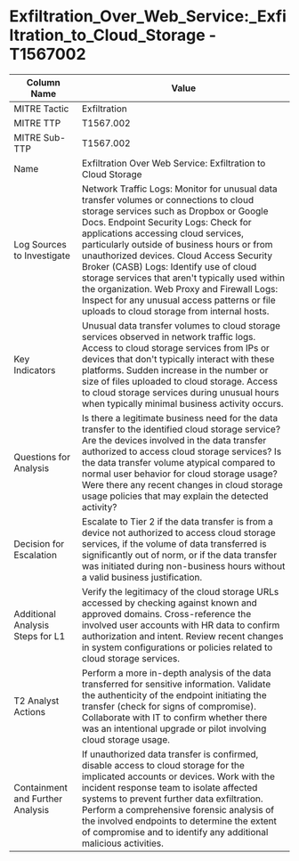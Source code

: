 # Exfiltration_Over_Web_Service:_Exfiltration_to_Cloud_Storage - T1567002

| Column Name | Value |
|-------------|-------|
| MITRE Tactic | Exfiltration |
| MITRE TTP | T1567.002 |
| MITRE Sub-TTP | T1567.002 |
| Name | Exfiltration Over Web Service: Exfiltration to Cloud Storage |
| Log Sources to Investigate | Network Traffic Logs: Monitor for unusual data transfer volumes or connections to cloud storage services such as Dropbox or Google Docs. Endpoint Security Logs: Check for applications accessing cloud services, particularly outside of business hours or from unauthorized devices. Cloud Access Security Broker (CASB) Logs: Identify use of cloud storage services that aren't typically used within the organization. Web Proxy and Firewall Logs: Inspect for any unusual access patterns or file uploads to cloud storage from internal hosts. |
| Key Indicators | Unusual data transfer volumes to cloud storage services observed in network traffic logs. Access to cloud storage services from IPs or devices that don't typically interact with these platforms. Sudden increase in the number or size of files uploaded to cloud storage. Access to cloud storage services during unusual hours when typically minimal business activity occurs. |
| Questions for Analysis | Is there a legitimate business need for the data transfer to the identified cloud storage service? Are the devices involved in the data transfer authorized to access cloud storage services? Is the data transfer volume atypical compared to normal user behavior for cloud storage usage? Were there any recent changes in cloud storage usage policies that may explain the detected activity? |
| Decision for Escalation | Escalate to Tier 2 if the data transfer is from a device not authorized to access cloud storage services, if the volume of data transferred is significantly out of norm, or if the data transfer was initiated during non-business hours without a valid business justification. |
| Additional Analysis Steps for L1 | Verify the legitimacy of the cloud storage URLs accessed by checking against known and approved domains. Cross-reference the involved user accounts with HR data to confirm authorization and intent. Review recent changes in system configurations or policies related to cloud storage services. |
| T2 Analyst Actions | Perform a more in-depth analysis of the data transferred for sensitive information. Validate the authenticity of the endpoint initiating the transfer (check for signs of compromise). Collaborate with IT to confirm whether there was an intentional upgrade or pilot involving cloud storage usage. |
| Containment and Further Analysis | If unauthorized data transfer is confirmed, disable access to cloud storage for the implicated accounts or devices. Work with the incident response team to isolate affected systems to prevent further data exfiltration. Perform a comprehensive forensic analysis of the involved endpoints to determine the extent of compromise and to identify any additional malicious activities. |
